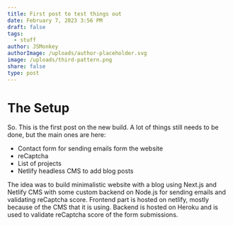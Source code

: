 ```yaml
---
title: First post to test things out
date: February 7, 2023 3:56 PM
draft: false
tags:
  - stuff
author: JSMonkey
authorImage: /uploads/author-placeholder.svg
image: /uploads/third-pattern.png
share: false
type: post
---
```

# The Setup

So. This is the first post on the new build. A lot of things still needs to be done, but the main ones are here:

* Contact form for sending emails form the website
* reCaptcha
* List of projects
* Netlify headless CMS to add blog posts

The idea was to build minimalistic website with a blog using Next.js and Netlify CMS with some custom backend on Node.js for sending emails and validating reCaptcha score. Frontend part is hosted on netlify, mostly because of the CMS that it is using. Backend is hosted on Heroku and is used to validate reCaptcha score of the form submissions.
